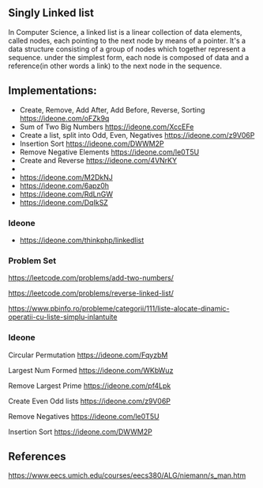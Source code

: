 Singly Linked list
------------------

In Computer Science, a linked list is a linear collection of data elements, called nodes, each pointing to the next node
by means of a pointer. It's a data structure consisting of a group of nodes which together represent a sequence. under
the simplest form, each node is composed of data and a reference(in other words a link) to the next node in the sequence.

## Implementations:

* Create, Remove, Add After, Add Before, Reverse, Sorting https://ideone.com/oFZk9q
* Sum of Two Big Numbers https://ideone.com/XccEFe
* Create a list, split into Odd, Even, Negatives https://ideone.com/z9V06P
* Insertion Sort https://ideone.com/DWWM2P
* Remove Negative Elements https://ideone.com/le0T5U
* Create and Reverse https://ideone.com/4VNrKY
* 
* https://ideone.com/M2DkNJ
* https://ideone.com/6apz0h
* https://ideone.com/RdLnGW
* https://ideone.com/DqIkSZ



### Ideone
* https://ideone.com/thinkphp/linkedlist


### Problem Set

https://leetcode.com/problems/add-two-numbers/

https://leetcode.com/problems/reverse-linked-list/

https://www.pbinfo.ro/probleme/categorii/111/liste-alocate-dinamic-operatii-cu-liste-simplu-inlantuite


### Ideone

Circular Permutation https://ideone.com/FqyzbM

Largest Num Formed https://ideone.com/WKbWuz

Remove Largest Prime https://ideone.com/pf4Lpk

Create Even Odd lists https://ideone.com/z9V06P

Remove Negatives https://ideone.com/le0T5U

Insertion Sort https://ideone.com/DWWM2P


## References 

https://www.eecs.umich.edu/courses/eecs380/ALG/niemann/s_man.htm
